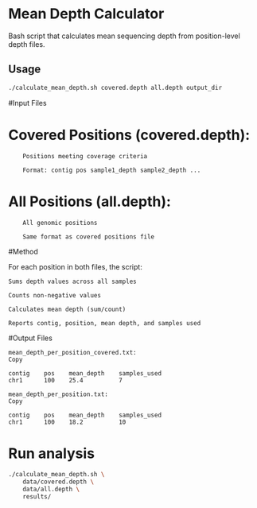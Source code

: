 # Mean Depth Calculator
Bash script that calculates mean sequencing depth from position-level depth files.

## Usage
```bash
./calculate_mean_depth.sh covered.depth all.depth output_dir
```
#Input Files

 #   Covered Positions (covered.depth):

        Positions meeting coverage criteria

        Format: contig pos sample1_depth sample2_depth ...

  #  All Positions (all.depth):

        All genomic positions

        Same format as covered positions file

#Method

For each position in both files, the script:

    Sums depth values across all samples

    Counts non-negative values

    Calculates mean depth (sum/count)

    Reports contig, position, mean depth, and samples used

#Output Files

    mean_depth_per_position_covered.txt:
    Copy

    contig    pos    mean_depth    samples_used
    chr1      100    25.4          7

    mean_depth_per_position.txt:
    Copy

    contig    pos    mean_depth    samples_used
    chr1      100    18.2          10


# Run analysis
```bash
./calculate_mean_depth.sh \
    data/covered.depth \
    data/all.depth \
    results/
```
